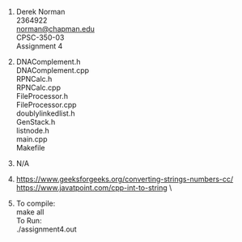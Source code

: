1)  Derek Norman\
    2364922\
    norman@chapman.edu\
    CPSC-350-03\
    Assignment 4

2)  DNAComplement.h\
    DNAComplement.cpp\
    RPNCalc.h\
    RPNCalc.cpp\
    FileProcessor.h\
    FileProcessor.cpp\
    doublylinkedlist.h\
    GenStack.h\
    listnode.h\
    main.cpp\
    Makefile

3)  N/A

4)  https://www.geeksforgeeks.org/converting-strings-numbers-cc/ \
    https://www.javatpoint.com/cpp-int-to-string \

5)  To compile: \
        make all \
    To Run: \
        ./assignment4.out 
